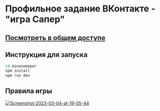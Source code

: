 # Профильное задание ВКонтакте - **"игра Сапер"**

## [Посмотреть в общем доступе](vk-minesweeper.std-1741.ist.mospolytech.ru)

## Инструкция для запуска

```bash
cd minesweeper
npm install
npm run dev
```

## Правила игры

<a href='https://postimg.cc/k22gmPNQ' target='_blank'><img src='https://i.postimg.cc/Z5cB6TCM/Screenshot-2023-03-04-at-19-05-44.png' border='0' alt='Screenshot-2023-03-04-at-19-05-44'/></a>
